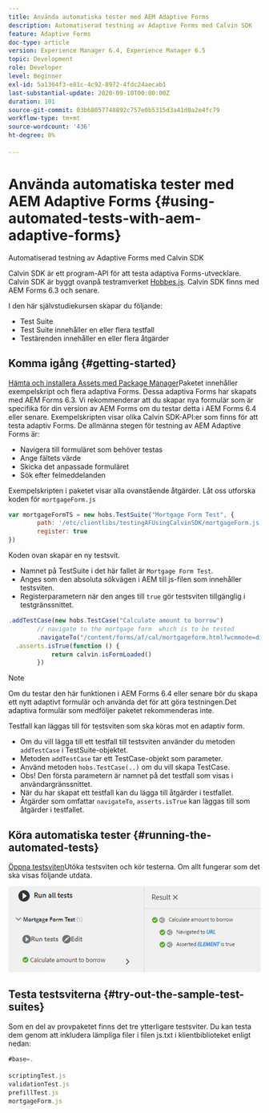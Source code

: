 ```yaml
---
title: Använda automatiska tester med AEM Adaptive Forms
description: Automatiserad testning av Adaptive Forms med Calvin SDK
feature: Adaptive Forms
doc-type: article
version: Experience Manager 6.4, Experience Manager 6.5
topic: Development
role: Developer
level: Beginner
exl-id: 5a1364f3-e81c-4c92-8972-4fdc24aecab1
last-substantial-update: 2020-09-10T00:00:00Z
duration: 101
source-git-commit: 03b68057748892c757e0b5315d3a41d0a2e4fc79
workflow-type: tm+mt
source-wordcount: '436'
ht-degree: 0%

---
```


# Använda automatiska tester med AEM Adaptive Forms {#using-automated-tests-with-aem-adaptive-forms}

Automatiserad testning av Adaptive Forms med Calvin SDK

Calvin SDK är ett program-API för att testa adaptiva Forms-utvecklare. Calvin SDK är byggt ovanpå testramverket [Hobbes.js](https://experienceleague.adobe.com/docs/experience-manager-release-information/aem-release-updates/previous-updates/aem-previous-versions.html?lang=sv-SE). Calvin SDK finns med AEM Forms 6.3 och senare.

I den här självstudiekursen skapar du följande:

* Test Suite
* Test Suite innehåller en eller flera testfall
* Testärenden innehåller en eller flera åtgärder

## Komma igång {#getting-started}

[Hämta och installera Assets med Package Manager](assets/testingadaptiveformsusingcalvinsdk1.zip)Paketet innehåller exempelskript och flera adaptiva Forms. Dessa adaptiva Forms har skapats med AEM Forms 6.3. Vi rekommenderar att du skapar nya formulär som är specifika för din version av AEM Forms om du testar detta i AEM Forms 6.4 eller senare. Exempelskripten visar olika Calvin SDK-API:er som finns för att testa adaptiv Forms. De allmänna stegen för testning av AEM Adaptive Forms är:

* Navigera till formuläret som behöver testas
* Ange fältets värde
* Skicka det anpassade formuläret
* Sök efter felmeddelanden

Exempelskripten i paketet visar alla ovanstående åtgärder.
Låt oss utforska koden för `mortgageForm.js`

```javascript
var mortgageFormTS = new hobs.TestSuite("Mortgage Form Test", {
        path: '/etc/clientlibs/testingAFUsingCalvinSDK/mortgageForm.js',
        register: true
})
```

Koden ovan skapar en ny testsvit.

* Namnet på TestSuite i det här fallet är `Mortgage Form Test`.
* Anges som den absoluta sökvägen i AEM till js-filen som innehåller testsviten.
* Registerparametern när den anges till `true` gör testsviten tillgänglig i testgränssnittet.

```javascript
.addTestCase(new hobs.TestCase("Calculate amount to borrow")
        // navigate to the mortgage form  which is to be tested
        .navigateTo("/content/forms/af/cal/mortgageform.html?wcmmode=disabled")
  .asserts.isTrue(function () {
            return calvin.isFormLoaded()
        })
```

>[!NOTE]
>
>Om du testar den här funktionen i AEM Forms 6.4 eller senare bör du skapa ett nytt adaptivt formulär och använda det för att göra testningen.Det adaptiva formulär som medföljer paketet rekommenderas inte.

Testfall kan läggas till för testsviten som ska köras mot en adaptiv form.

* Om du vill lägga till ett testfall till testsviten använder du metoden `addTestCase` i TestSuite-objektet.
* Metoden `addTestCase` tar ett TestCase-objekt som parameter.
* Använd metoden `hobs.TestCase(..)` om du vill skapa TestCase.
* Obs! Den första parametern är namnet på det testfall som visas i användargränssnittet.
* När du har skapat ett testfall kan du lägga till åtgärder i testfallet.
* Åtgärder som omfattar `navigateTo`, `asserts.isTrue` kan läggas till som åtgärder i testfallet.

## Köra automatiska tester {#running-the-automated-tests}

[Öppna testsviten](http://localhost:4502/libs/granite/testing/hobbes.html)Utöka testsviten och kör testerna. Om allt fungerar som det ska visas följande utdata.

![calvinsdk](assets/calvinimage.png)

## Testa testsviterna {#try-out-the-sample-test-suites}

Som en del av provpaketet finns det tre ytterligare testsviter. Du kan testa dem genom att inkludera lämpliga filer i filen js.txt i klientbiblioteket enligt nedan:

```javascript
#base=.

scriptingTest.js
validationTest.js
prefillTest.js
mortgageForm.js
```

